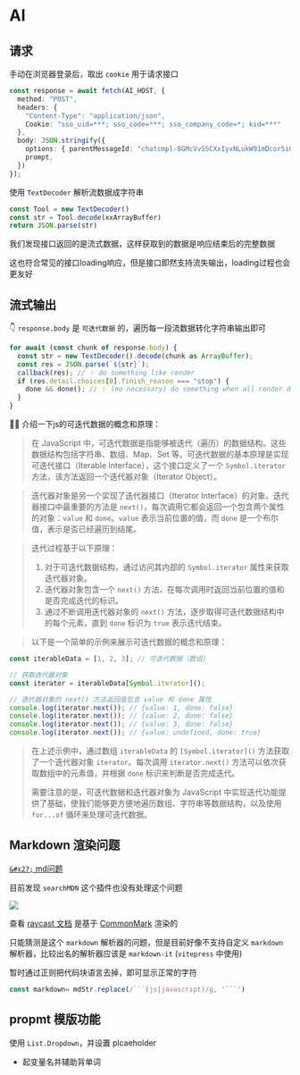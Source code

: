 # AI

## 请求

手动在浏览器登录后，取出 `cookie` 用于请求接口

```ts
const response = await fetch(AI_HOST, {
  method: "POST",
  headers: {
    "Content-Type": "application/json",
    Cookie: "sso_uid=***; sso_code=***; sso_company_code=*; kid=***"
  },
  body: JSON.stringify({
    options: { parentMessageId: "chatcmpl-8GMcVvSSCXxIyxNLukW91mDcorSiG" },
    prompt,
  })
});
```

使用 `TextDecoder` 解析流数据成字符串

```js
const Tool = new TextDecoder()
const str = Tool.decode(xxArrayBuffer)
return JSON.parse(str)
```

我们发现接口返回的是流式数据，这样获取到的数据是响应结束后的完整数据

这也符合常见的接口loading响应，但是接口即然支持流失输出，loading过程也会更友好

## 流式输出

👇 `response.body` 是 `可迭代数据` 的，遍历每一段流数据转化字符串输出即可

```ts
for await (const chunk of response.body) {
  const str = new TextDecoder().decode(chunk as ArrayBuffer);
  const res = JSON.parse(`${str}`);
  callback(res); // ✨ do something like render
  if (res.detail.choices[0].finish_reason === "stop") {
    done && done(); // ✨ (no necessary) do something when all render done like auto copy or toast info
  }
}
```
🤖💬 介绍一下js的可迭代数据的概念和原理：

> 在 JavaScript 中，可迭代数据是指能够被迭代（遍历）的数据结构。这些数据结构包括字符串、数组、Map、Set 等。可迭代数据的基本原理是实现可迭代接口（Iterable Interface），这个接口定义了一个 `Symbol.iterator` 方法，该方法返回一个迭代器对象（Iterator Object）。

> 迭代器对象是另一个实现了迭代器接口（Iterator Interface）的对象。迭代器接口中最重要的方法是 `next()`，每次调用它都会返回一个包含两个属性的对象：`value` 和 `done`。`value` 表示当前位置的值，而 `done` 是一个布尔值，表示是否已经遍历到结尾。

> 迭代过程基于以下原理：
>
> 1. 对于可迭代数据结构，通过访问其内部的 `Symbol.iterator` 属性来获取迭代器对象。
> 2. 迭代器对象包含一个 `next()` 方法，在每次调用时返回当前位置的值和是否完成迭代的标识。
> 3. 通过不断调用迭代器对象的 `next()` 方法，逐步取得可迭代数据结构中的每个元素，直到 `done` 标识为 `true` 表示迭代结束。

> 以下是一个简单的示例来展示可迭代数据的概念和原理：

```javascript
const iterableData = [1, 2, 3]; // 可迭代数据（数组）

// 获取迭代器对象
const iterator = iterableData[Symbol.iterator]();

// 迭代器对象的 next() 方法返回值包含 value 和 done 属性
console.log(iterator.next()); // {value: 1, done: false}
console.log(iterator.next()); // {value: 2, done: false}
console.log(iterator.next()); // {value: 3, done: false}
console.log(iterator.next()); // {value: undefined, done: true}
```

> 在上述示例中，通过数组 `iterableData` 的 `[Symbol.iterator]()` 方法获取了一个迭代器对象 `iterator`。每次调用 `iterator.next()` 方法可以依次获取数组中的元素值，并根据 `done` 标识来判断是否完成迭代。
> 
> 需要注意的是，可迭代数据和迭代器对象为 JavaScript 中实现迭代功能提供了基础，使我们能够更方便地遍历数组、字符串等数据结构，以及使用 `for...of` 循环来处理可迭代数据。

## Markdown 渲染问题

[`&#x27;` md问题](https://stackoverflow.com/questions/31661712/how-to-represent-markdown-properly-with-escaping-and-line-breaks)

目前发现 `searchMDN` 这个插件也没有处理这个问题

![](https://kingan-md-img.oss-cn-guangzhou.aliyuncs.com/blog202311081609697.png)

查看 [raycast 文档](https://developers.raycast.com/api-reference/user-interface/detail#detail) 是基于 [CommonMark](https://commonmark.org/) 渲染的

只能猜测是这个 `markdown` 解析器的问题，但是目前好像不支持自定义 `markdown` 解析器，比较出名的解析器应该是 `markdown-it` (`vitepress` 中使用)

暂时通过正则把代码块语言去掉，即可显示正常的字符

```js
const markdown= mdStr.replace(/```(js|javascript)/g, '```')
```

## propmt 模版功能

使用 `List.Dropdown`，并设置 plcaeholder

- 起变量名并辅助背单词
